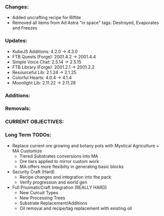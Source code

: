 ### Changes:
- Added uncrafting recipe for Riftite
- Removed all items from Ad Astra "in space" tags: Destroyed, Evaporates and Freezes

### Updates:
- KubeJS Additions: 4.2.0 -> 4.3.0
- FTB Quests (Forge): 2001.4.2 -> 2001.4.4
- Simple Voice Chat: 2.5.14 -> 2.5.15
- FTB Library (Forge): 2001.2.1 -> 2001.2.2
- Resourceful Lib: 2.1.24 -> 2.1.25
- Colorful Hearts: 4.0.4 -> 4.1.4
- Moonlight Lib: 2.11.22 -> 2.11.28

### Additions:

### Removals:

### CURRENT OBJECTIVES:

### Long Term TODOs:
- Replace current ore growing and botany pots with Mystical Agriculture + MA Customize
  - Tiered Substrates conversions into MA
  - Ore tiers applied to mirror custom work
  - MA offers more flexibilty in generating basic blocks
- Security Craft (Hard)
  - Recipe changes and integration into the pack
  - Verify progression and world gen
- Full PnuimaticCraft Integration (REALLY HARD)
  - New Curcuit Types
  - New Processing Trees
  - Substrate Replacement/Additions
  - Oil removal and recipe/tag replacement with existing oil